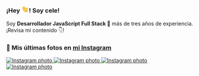 <h3>¡Hey <img src="https://raw.githubusercontent.com/ABSphreak/ABSphreak/master/gifs/Hi.gif" width="20px" decondig="async">! Soy cele!</h3>

<p>Soy <strong>Desarrollador JavaScript Full Stack 🚀</strong> más de tres años de experiencia.<br />¡Revisa mi contenido 👇!</p>

### 📸 Mis últimas fotos en [mi Instagram](https://instagram.com/cele)


<a href='https://instagram.com/p/C1UpuSGLQiG' target='_blank'>
  <img width='20%' src='https://scontent-mia3-1.cdninstagram.com/v/t51.29350-15/412513918_1325803934584302_4400498733289087214_n.jpg?stp=dst-jpg_e15&_nc_ht=scontent-mia3-1.cdninstagram.com&_nc_cat=106&_nc_ohc=EehPjlv1RSgQ7kNvgG99PpA&edm=APU89FABAAAA&ccb=7-5&oh=00_AfCe5HnYKFDW3-nDKyY7XdD4Wk9WWNrbGWfXlZEX7r0CmA&oe=6637769D&_nc_sid=bc0c2c' alt='Instagram photo' />
</a>
<a href='https://instagram.com/p/CzMY3lzxgmx' target='_blank'>
  <img width='20%' src='https://scontent-mia3-2.cdninstagram.com/v/t51.29350-15/398916226_819142863293745_2426123683154743297_n.webp?stp=dst-jpg_e35&_nc_ht=scontent-mia3-2.cdninstagram.com&_nc_cat=109&_nc_ohc=u5tJP5ylGI8Q7kNvgERfsBW&edm=APU89FABAAAA&ccb=7-5&oh=00_AfBAtPoyLbg8rH7gezDQrWq-NDt3R7HBoJydKG-jwGGnuA&oe=6637758C&_nc_sid=bc0c2c' alt='Instagram photo' />
</a>
<a href='https://instagram.com/p/CygbQv4uqxM' target='_blank'>
  <img width='20%' src='https://scontent-mia3-2.cdninstagram.com/v/t51.29350-15/391525959_236593062741789_5868561716480810596_n.webp?stp=dst-jpg_e35&_nc_ht=scontent-mia3-2.cdninstagram.com&_nc_cat=109&_nc_ohc=AFe-ax1rFgMQ7kNvgHWqoiz&edm=APU89FABAAAA&ccb=7-5&oh=00_AfARlAW4H46FOPbx9lumy076p660R7Prr-msWnOs6ISIzw&oe=66377BC8&_nc_sid=bc0c2c' alt='Instagram photo' />
</a>
<a href='https://instagram.com/p/CxTmOF6vN8M' target='_blank'>
  <img width='20%' src='https://scontent-mia3-2.cdninstagram.com/v/t51.29350-15/378565944_323878180141713_8920720304536029091_n.jpg?stp=dst-jpg_e15&_nc_ht=scontent-mia3-2.cdninstagram.com&_nc_cat=109&_nc_ohc=laRVeNn71A4Q7kNvgFBg2AY&edm=APU89FABAAAA&ccb=7-5&oh=00_AfDZ59c-8fl2tQ--QsU7RkDoEhQPgBQAma2bgDo1nUe9rw&oe=66377592&_nc_sid=bc0c2c' alt='Instagram photo' />
</a>
